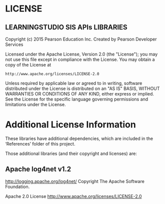 LICENSE 
=======

LEARNINGSTUDIO SIS APIs LIBRARIES 
------------------------------------

Copyright (c) 2015 Pearson Education Inc.
Created by Pearson Developer Services

Licensed under the Apache License, Version 2.0 (the "License");
you may not use this file except in compliance with the License.
You may obtain a copy of the License at

    http://www.apache.org/licenses/LICENSE-2.0

Unless required by applicable law or agreed to in writing, software
distributed under the License is distributed on an "AS IS" BASIS,
WITHOUT WARRANTIES OR CONDITIONS OF ANY KIND, either express or implied.
See the License for the specific language governing permissions and
limitations under the License.



Additional License Information 
==============================

These libraries have additional dependencies, which are included in the ‘References’ 
folder of this project. 

Those additional libraries (and their copyright and licenses) are: 

Apache log4net v1.2
-------------------------

http://logging.apache.org/log4net/
Copyright The Apache Software Foundation.

Apache 2.0 License 
http://www.apache.org/licenses/LICENSE-2.0
